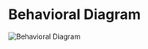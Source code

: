 # Behavioral Diagram
![Behavioral Diagram](https://user-images.githubusercontent.com/94475720/142778914-5c6209bb-1a97-4f1f-ba65-acb11f9d2ffc.png)
